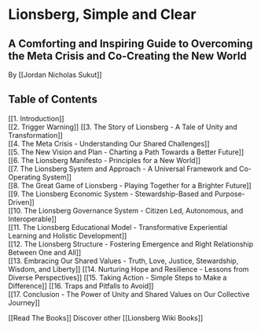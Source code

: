 # Lionsberg, Simple and Clear
## A Comforting and Inspiring Guide to Overcoming the Meta Crisis and Co-Creating the New World

By [[Jordan Nicholas Sukut]]  

## Table of Contents

[[1.  Introduction]]  
[[2. Trigger Warning]] 
[[3. The Story of Lionsberg - A Tale of Unity and Transformation]]  
[[4.  The Meta Crisis - Understanding Our Shared Challenges]]  
[[5.  The New Vision and Plan - Charting a Path Towards a Better Future]]  
[[6.  The Lionsberg Manifesto - Principles for a New World]]  
[[7.  The Lionsberg System and Approach - A Universal Framework and Co-Operating System]]  
[[8.  The Great Game of Lionsberg - Playing Together for a Brighter Future]]  
[[9. The Lionsberg Economic System - Stewardship-Based and Purpose-Driven]]  
[[10. The Lionsberg Governance System - Citizen Led, Autonomous, and Interoperable]]  
[[11. The Lionsberg Educational Model - Transformative Experiential Learning and Holistic Development]]  
[[12. The Lionsberg Structure - Fostering Emergence and Right Relationship Between One and All]]   
[[13.  Embracing Our Shared Values - Truth, Love, Justice, Stewardship, Wisdom, and Liberty]] 
[[14.  Nurturing Hope and Resilience - Lessons from Diverse Perspectives]]
[[15.  Taking Action - Simple Steps to Make a Difference]] 
[[16. Traps and Pitfalls to Avoid]]  
[[17.  Conclusion - The Power of Unity and Shared Values on Our Collective Journey]]  

[[Read The Books]] 
Discover other [[Lionsberg Wiki Books]] 